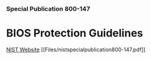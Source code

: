 ### Special Publication 800-147

# BIOS Protection Guidelines

[NIST Website](https://csrc.nist.gov/publications/detail/sp/800-147/final)
[[Files/nistspecialpublication800-147.pdf]]
